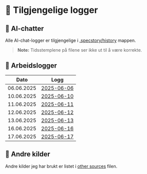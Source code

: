 # 📝 Tilgjengelige logger

## 🤖 AI-chatter

Alle AI-chat-logger er tilgjengelige i [.specstory/history](.specstory/history) mappen.

> **Note:** Tidsstemplene på filene ser ikke ut til å være korrekte.

## 📅 Arbeidslogger

| Dato | Logg |
|------|------|
| 06.06.2025 | [2025-06-06](work/2025-06-06.md) |
| 10.06.2025 | [2025-06-10](work/2025-06-10.md) |
| 11.06.2025 | [2025-06-11](work/2025-06-11.md) |
| 12.06.2025 | [2025-06-12](work/2025-06-12.md) |
| 13.06.2025 | [2025-06-13](work/2025-06-13.md) |
| 16.06.2025 | [2025-06-16](work/2025-06-16.md) |
| 17.06.2025 | [2025-06-17](work/2025-06-17.md) |

## 🔗 Andre kilder

Andre kilder jeg har brukt er listet i [other sources](other/otherSources.md) filen.
